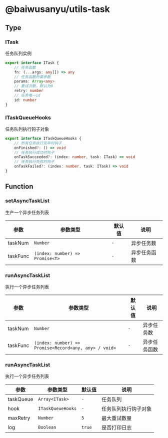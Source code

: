 # @baiwusanyu/utils-task

## Type

### ITask

任务队列实例

```typescript
export interface ITask {
    // 任务函数
    fn: (...args: any[]) => any
    // 任务函数所需参数
    params: Array<any>
    // 重试次数，默认为0
    retry: number
    // 任务唯一id
    id: number
}
```

### ITaskQueueHooks

任务队列执行钩子对象

```typescript
export interface ITaskQueueHooks {
    // 所有任务执行完毕时钩子
    onFinished?: () => void
    // 任务执行成功时钩子
    onTaskSucceeded?: (index: number, task: ITask) => void
    // 任务执行失败时钩子
    onTaskFailed?: (index: number, task: ITask) => void
}
```

## Function

### setAsyncTaskList

生产一个异步任务列表

| 参数          | 参数类型                            | 默认值     | 说明 |
|-------------|---------------------------------|---------|-----------|
| taskNum     | `Number`                        | `-` | 异步任务数 |
| taskFunc    | `(index: number) => Promise<T>` | `-` | 异步任务函数 |

### runAsyncTaskList

执行一个异步任务列表

| 参数         | 参数类型                                                    | 默认值 | 说明        |
|------------|---------------------------------------------------------|-----|-----------|
| taskNum    | `Number`                                                | `-` | 异步任务数 |
| taskFunc   | `(index: number) => Promise<Record<any, any> / void>`   | `-` | 异步任务函数 |

### runAsyncTaskList

执行一个异步任务列表

| 参数        | 参数类型              | 默认值    | 说明     |
|-----------|-------------------|--------|--------|
| taskQueue | `Array<ITask>`    | `-`    | 任务队列   |
| hook      | `ITaskQueueHooks` | `-`    | 任务队列执行钩子对象 |
| maxRetry  | `Number`          | `5`    | 最大重试数量 |
| log       | `Boolean`         | `true` | 是否打印日志 |
